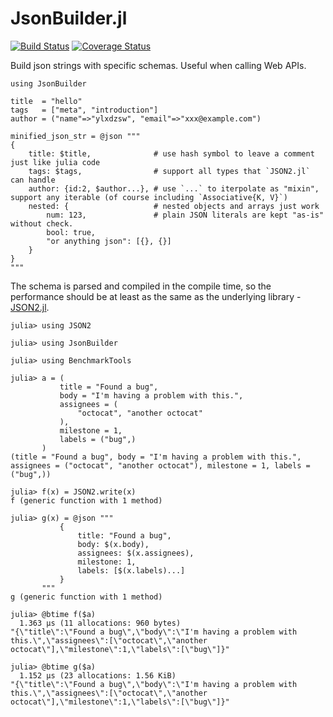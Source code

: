 JsonBuilder.jl
==============

[![Build Status](https://travis-ci.org/ylxdzsw/JsonBuilder.jl.svg?branch=master)](https://travis-ci.org/ylxdzsw/JsonBuilder.jl)
[![Coverage Status](https://coveralls.io/repos/github/ylxdzsw/JsonBuilder.jl/badge.svg?branch=master)](https://coveralls.io/github/ylxdzsw/JsonBuilder.jl?branch=master)

Build json strings with specific schemas. Useful when calling Web APIs.

```
using JsonBuilder

title  = "hello"
tags   = ["meta", "introduction"]
author = ("name"=>"ylxdzsw", "email"=>"xxx@example.com")

minified_json_str = @json """
{
    title: $title,              # use hash symbol to leave a comment just like julia code
    tags: $tags,                # support all types that `JSON2.jl` can handle
    author: {id:2, $author...}, # use `...` to iterpolate as "mixin", support any iterable (of course including `Associative{K, V}`)
    nested: {                   # nested objects and arrays just work
        num: 123,               # plain JSON literals are kept "as-is" without check.
        bool: true,
        "or anything json": [{}, {}]
    }
}
"""
```

The schema is parsed and compiled in the compile time, so the performance should be at least as the same as the underlying library - [JSON2.jl](https://github.com/quinnj/JSON2.jl).

```
julia> using JSON2

julia> using JsonBuilder

julia> using BenchmarkTools

julia> a = (
           title = "Found a bug",
           body = "I'm having a problem with this.",
           assignees = (
               "octocat", "another octocat"
           ),
           milestone = 1,
           labels = ("bug",)
       )
(title = "Found a bug", body = "I'm having a problem with this.", assignees = ("octocat", "another octocat"), milestone = 1, labels = ("bug",))

julia> f(x) = JSON2.write(x)
f (generic function with 1 method)

julia> g(x) = @json """
           {
               title: "Found a bug",
               body: $(x.body),
               assignees: $(x.assignees),
               milestone: 1,
               labels: [$(x.labels)...]
           }
       """
g (generic function with 1 method)

julia> @btime f($a)
  1.363 μs (11 allocations: 960 bytes)
"{\"title\":\"Found a bug\",\"body\":\"I'm having a problem with this.\",\"assignees\":[\"octocat\",\"another octocat\"],\"milestone\":1,\"labels\":[\"bug\"]}"

julia> @btime g($a)
  1.152 μs (23 allocations: 1.56 KiB)
"{\"title\":\"Found a bug\",\"body\":\"I'm having a problem with this.\",\"assignees\":[\"octocat\",\"another octocat\"],\"milestone\":1,\"labels\":[\"bug\"]}"
```
